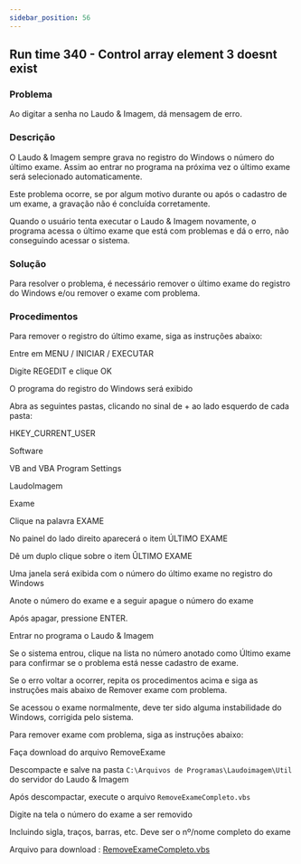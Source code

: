 ```yaml
---
sidebar_position: 56
---
```


## Run time 340 - Control array element 3 doesnt exist

### Problema

Ao digitar a senha no Laudo & Imagem, dá mensagem de erro.

### Descrição

O Laudo & Imagem sempre grava no registro do Windows o número do
último exame. Assim ao entrar no programa na próxima vez o último
exame será selecionado automaticamente.

Este problema ocorre, se por algum motivo durante ou após o cadastro
de um exame, a gravação não é concluída corretamente.

Quando o usuário tenta executar o Laudo & Imagem novamente, o
programa acessa o último exame que está com problemas e dá o erro,
não conseguindo acessar o sistema.

### Solução

Para resolver o problema, é necessário remover o último exame do
registro do Windows e/ou remover o exame com problema.

### Procedimentos

Para remover o registro do último exame, siga as instruções abaixo:

Entre em MENU / INICIAR / EXECUTAR

Digite REGEDIT e clique OK

O programa do registro do Windows será exibido

Abra as seguintes pastas, clicando no sinal de + ao lado esquerdo de
cada pasta:

HKEY_CURRENT_USER

Software

VB and VBA Program Settings

LaudoImagem

Exame

Clique na palavra EXAME

No painel do lado direito aparecerá o item ÚLTIMO EXAME

Dê um duplo clique sobre o item ÛLTIMO EXAME

Uma janela será exibida com o número do último exame no registro do
Windows

Anote o número do exame e a seguir apague o número do exame

Após apagar, pressione ENTER.

Entrar no programa o Laudo & Imagem

Se o sistema entrou, clique na lista no número anotado como Último
exame para confirmar se o problema está nesse cadastro de exame.

Se o erro voltar a ocorrer, repita os procedimentos acima e siga as
instruções mais abaixo de Remover exame com problema.

Se acessou o exame normalmente, deve ter sido alguma instabilidade
do Windows, corrigida pelo sistema.

Para remover exame com problema, siga as instruções abaixo:

Faça download do arquivo RemoveExame

Descompacte e salve na pasta `C:\Arquivos de Programas\Laudoimagem\Util` do servidor do Laudo & Imagem

Após descompactar, execute o arquivo `RemoveExameCompleto.vbs`

Digite na tela o número do exame a ser removido

Incluindo sigla, traços, barras, etc. Deve ser o nº/nome completo do
exame

Arquivo para download :
[RemoveExameCompleto.vbs](http://suporte.laudoimagem.com.br/download/RemoveExameCompleto.vbs)